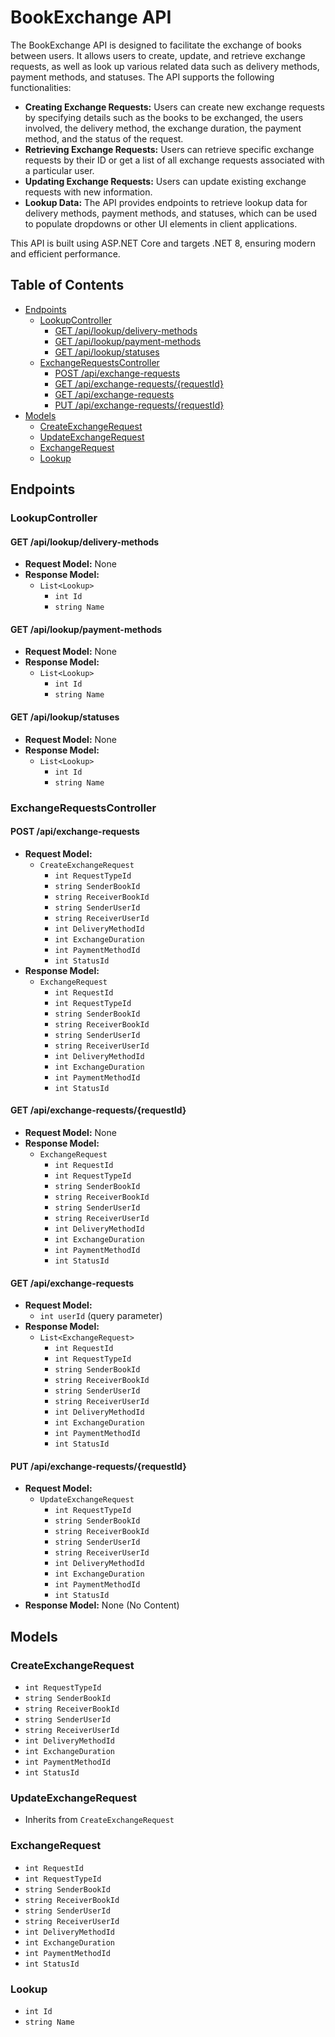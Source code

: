 # BookExchange API

The BookExchange API is designed to facilitate the exchange of books between users. It allows users to create, update, and retrieve exchange requests, as well as look up various related data such as delivery methods, payment methods, and statuses. The API supports the following functionalities:

- **Creating Exchange Requests:** Users can create new exchange requests by specifying details such as the books to be exchanged, the users involved, the delivery method, the exchange duration, the payment method, and the status of the request.
- **Retrieving Exchange Requests:** Users can retrieve specific exchange requests by their ID or get a list of all exchange requests associated with a particular user.
- **Updating Exchange Requests:** Users can update existing exchange requests with new information.
- **Lookup Data:** The API provides endpoints to retrieve lookup data for delivery methods, payment methods, and statuses, which can be used to populate dropdowns or other UI elements in client applications.

This API is built using ASP.NET Core and targets .NET 8, ensuring modern and efficient performance.


## Table of Contents

- [Endpoints](#endpoints)
  - [LookupController](#lookupcontroller)
    - [GET /api/lookup/delivery-methods](#get-apilookupdelivery-methods)
    - [GET /api/lookup/payment-methods](#get-apilookuppayment-methods)
    - [GET /api/lookup/statuses](#get-apilookupstatuses)
  - [ExchangeRequestsController](#exchangerequestscontroller)
    - [POST /api/exchange-requests](#post-apiexchange-requests)
    - [GET /api/exchange-requests/{requestId}](#get-apiexchange-requestsrequestid)
    - [GET /api/exchange-requests](#get-apiexchange-requests)
    - [PUT /api/exchange-requests/{requestId}](#put-apiexchange-requestsrequestid)
- [Models](#models)
  - [CreateExchangeRequest](#createexchangerequest)
  - [UpdateExchangeRequest](#updateexchangerequest)
  - [ExchangeRequest](#exchangerequest)
  - [Lookup](#lookup)

## Endpoints

### LookupController

#### GET /api/lookup/delivery-methods

- **Request Model:** None
- **Response Model:**
  - `List<Lookup>`
    - `int Id`
    - `string Name`

#### GET /api/lookup/payment-methods

- **Request Model:** None
- **Response Model:**
  - `List<Lookup>`
    - `int Id`
    - `string Name`

#### GET /api/lookup/statuses

- **Request Model:** None
- **Response Model:**
  - `List<Lookup>`
    - `int Id`
    - `string Name`

### ExchangeRequestsController

#### POST /api/exchange-requests

- **Request Model:**
  - `CreateExchangeRequest`
    - `int RequestTypeId`
    - `string SenderBookId`
    - `string ReceiverBookId`
    - `string SenderUserId`
    - `string ReceiverUserId`
    - `int DeliveryMethodId`
    - `int ExchangeDuration`
    - `int PaymentMethodId`
    - `int StatusId`
- **Response Model:**
  - `ExchangeRequest`
    - `int RequestId`
    - `int RequestTypeId`
    - `string SenderBookId`
    - `string ReceiverBookId`
    - `string SenderUserId`
    - `string ReceiverUserId`
    - `int DeliveryMethodId`
    - `int ExchangeDuration`
    - `int PaymentMethodId`
    - `int StatusId`

#### GET /api/exchange-requests/{requestId}

- **Request Model:** None
- **Response Model:**
  - `ExchangeRequest`
    - `int RequestId`
    - `int RequestTypeId`
    - `string SenderBookId`
    - `string ReceiverBookId`
    - `string SenderUserId`
    - `string ReceiverUserId`
    - `int DeliveryMethodId`
    - `int ExchangeDuration`
    - `int PaymentMethodId`
    - `int StatusId`

#### GET /api/exchange-requests

- **Request Model:**
  - `int userId` (query parameter)
- **Response Model:**
  - `List<ExchangeRequest>`
    - `int RequestId`
    - `int RequestTypeId`
    - `string SenderBookId`
    - `string ReceiverBookId`
    - `string SenderUserId`
    - `string ReceiverUserId`
    - `int DeliveryMethodId`
    - `int ExchangeDuration`
    - `int PaymentMethodId`
    - `int StatusId`

#### PUT /api/exchange-requests/{requestId}

- **Request Model:**
  - `UpdateExchangeRequest`
    - `int RequestTypeId`
    - `string SenderBookId`
    - `string ReceiverBookId`
    - `string SenderUserId`
    - `string ReceiverUserId`
    - `int DeliveryMethodId`
    - `int ExchangeDuration`
    - `int PaymentMethodId`
    - `int StatusId`
- **Response Model:** None (No Content)

## Models

### CreateExchangeRequest

- `int RequestTypeId`
- `string SenderBookId`
- `string ReceiverBookId`
- `string SenderUserId`
- `string ReceiverUserId`
- `int DeliveryMethodId`
- `int ExchangeDuration`
- `int PaymentMethodId`
- `int StatusId`

### UpdateExchangeRequest

- Inherits from `CreateExchangeRequest`

### ExchangeRequest

- `int RequestId`
- `int RequestTypeId`
- `string SenderBookId`
- `string ReceiverBookId`
- `string SenderUserId`
- `string ReceiverUserId`
- `int DeliveryMethodId`
- `int ExchangeDuration`
- `int PaymentMethodId`
- `int StatusId`

### Lookup

- `int Id`
- `string Name`
